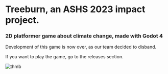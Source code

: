 # Treeburn, an ASHS 2023 impact project.
### 2D platformer game about climate change, made with Godot 4

Development of this game is now over, as our team decided to disband. 

If you want to play the game, go to the releases section.

![thmb](https://user-images.githubusercontent.com/75225538/229730053-41322dbb-9e2f-4e6e-999c-ca5681842925.svg)

